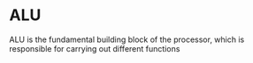 # ALU
ALU is the fundamental building block of the processor,  which is responsible for carrying out different functions
